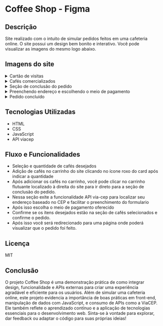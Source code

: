 # Coffee Shop - Figma

## Descrição
Site realizado com o intuito de simular pedidos feitos em uma cafeteria online.
O site possui um design bem bonito e interativo. Você pode visualizar as imagens do mesmo logo abaixo.

## Imagens do site

<details>
  <summary> Cartão de visitas </summary>
  <img src="images/img1.png" alt="cartão de visitas do site" width="600" height="300"/>
</details>

<details>
  <summary> Cafés comercializados </summary>
  <img src="images/img2.png" alt="Cafés Comercializados" width="600" height="300"/>
</details>

<details>
  <summary> Seção de conclusão do pedido </summary>
  <img src="images/img3.png" alt="Seção de conclusão do pedido" width="600" height="300"/>
</details>

<details>
  <summary> Preenchendo endereço e escolhendo o meio de pagamento </summary>
  <img src="images/img5.png" alt="Finalizando o pedido" width="600" height="300"/>
</details>

<details>
  <summary> Pedido concluído </summary>
  <img src="images/img6.png" alt="Pedido concluído" width="600" height="300"/>
</details>

## Tecnologias Utilizadas
- HTML
- CSS
- JavaScript
- API viacep

## Fluxo e Funcionalidades
- Seleção e quantidade de cafés desejados
- Adição de cafés no carrinho do site clicando no ícone roxo do card após indicar a quantidade
- Após adicionar os cafés no carrinho, você pode clicar no carrinho flutuante localizado à direita do site para ir direto para a seção de conclusão do pedido.
- Nessa seção exite a funcionalidade API via-cep para localizar seu endereço baseado no CEP e facilitar o preenchimento do formulario
- Após isso escolha o meio de pagamento oferecido
- Confirme se os itens desejados estão na seção de cafés selecionados e confirme o pedido.
- Após isso você será redirecionado para uma página onde poderá visualizar que o pedido foi feito.

## Licença
MIT

## Conclusão
O projeto Coffee Shop é uma demonstração prática de como integrar design, funcionalidade e APIs externas para criar uma experiência agradável e eficiente para os usuários. Além de simular uma cafeteria online, este projeto evidencia a importância de boas práticas em front-end, manipulação de dados com JavaScript, e consumo de APIs como a ViaCEP. Ele também reflete o aprendizado contínuo e a aplicação de tecnologias essenciais para o desenvolvimento web. Sinta-se à vontade para explorar, dar feedback ou adaptar o código para suas próprias ideias!
